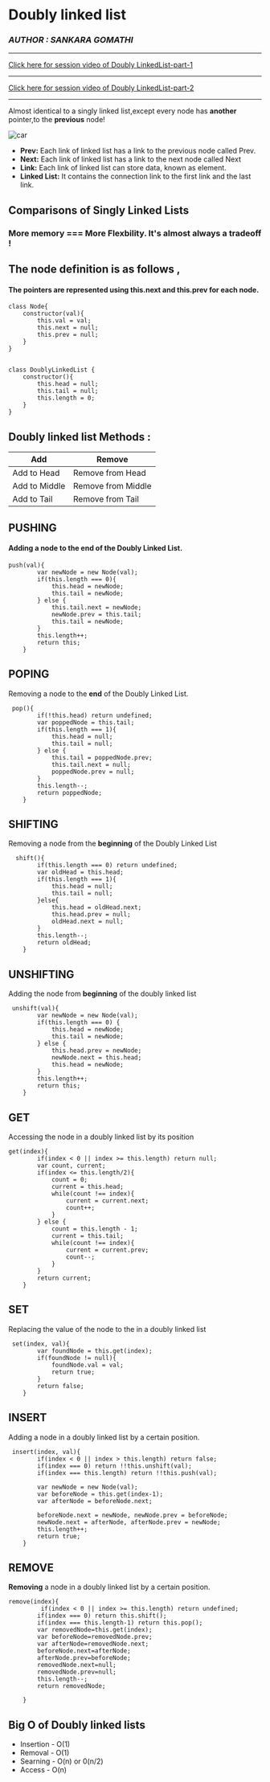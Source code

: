 # Doubly linked list

### _AUTHOR : SANKARA GOMATHI_

---

[Click here for session video of Doubly LinkedList-part-1](https://drive.google.com/file/d/1i7-z1J81Jc4PPm9L-XYfu0MPuikS9Spz/view?usp=share_link)

---

[Click here for session video of Doubly LinkedList-part-2](https://drive.google.com/file/d/1eK3CEq5qVTDCbW6rjUx1MCYVayvalHFQ/view?usp=share_link)

---

Almost identical to a singly linked list,except every node has **another** pointer,to the **previous** node!

![car](doublylL_L.png)

- **Prev:** Each link of linked list has a link to the previous node called Prev.
- **Next:** Each link of linked list has a link to the next node called Next
- **Link:** Each link of linked list can store data, known as element.
- **Linked List:** It contains the connection link to the first link and the last link.

## Comparisons of Singly Linked Lists

### More memory === More Flexbility. It's **almost** always a tradeoff !

## The node definition is as follows ,

#### The pointers are represented using **this.next** and **this.prev** for each node.

```class
class Node{
    constructor(val){
        this.val = val;
        this.next = null;
        this.prev = null;
    }
}


class DoublyLinkedList {
    constructor(){
        this.head = null;
        this.tail = null;
        this.length = 0;
    }
}
```

## Doubly linked list Methods :

| Add           | Remove             |
| ------------- | ------------------ |
| Add to Head   | Remove from Head   |
| Add to Middle | Remove from Middle |
| Add to Tail   | Remove from Tail   |

## PUSHING

#### Adding a node to the **end** of the Doubly Linked List.

```class
push(val){
        var newNode = new Node(val);
        if(this.length === 0){
            this.head = newNode;
            this.tail = newNode;
        } else {
            this.tail.next = newNode;
            newNode.prev = this.tail;
            this.tail = newNode;
        }
        this.length++;
        return this;
    }
```

## POPING

Removing a node to the **end** of the Doubly Linked List.

```class
 pop(){
        if(!this.head) return undefined;
        var poppedNode = this.tail;
        if(this.length === 1){
            this.head = null;
            this.tail = null;
        } else {
            this.tail = poppedNode.prev;
            this.tail.next = null;
            poppedNode.prev = null;
        }
        this.length--;
        return poppedNode;
    }
```

## SHIFTING

Removing a node from the **beginning** of the Doubly Linked List

```class
  shift(){
        if(this.length === 0) return undefined;
        var oldHead = this.head;
        if(this.length === 1){
            this.head = null;
            this.tail = null;
        }else{
            this.head = oldHead.next;
            this.head.prev = null;
            oldHead.next = null;
        }
        this.length--;
        return oldHead;
    }
```

## UNSHIFTING

Adding the node from **beginning** of the doubly linked list

```class
 unshift(val){
        var newNode = new Node(val);
        if(this.length === 0) {
            this.head = newNode;
            this.tail = newNode;
        } else {
            this.head.prev = newNode;
            newNode.next = this.head;
            this.head = newNode;
        }
        this.length++;
        return this;
    }
```

## GET

Accessing the node in a doubly linked list by its position

```class
get(index){
        if(index < 0 || index >= this.length) return null;
        var count, current;
        if(index <= this.length/2){
            count = 0;
            current = this.head;
            while(count !== index){
                current = current.next;
                count++;
            }
        } else {
            count = this.length - 1;
            current = this.tail;
            while(count !== index){
                current = current.prev;
                count--;
            }
        }
        return current;
    }
```

## SET

Replacing the value of the node to the in a doubly linked list

```class
 set(index, val){
        var foundNode = this.get(index);
        if(foundNode != null){
            foundNode.val = val;
            return true;
        }
        return false;
    }
```

## INSERT

Adding a node in a doubly linked list by a certain position.

```class
 insert(index, val){
        if(index < 0 || index > this.length) return false;
        if(index === 0) return !!this.unshift(val);
        if(index === this.length) return !!this.push(val);

        var newNode = new Node(val);
        var beforeNode = this.get(index-1);
        var afterNode = beforeNode.next;

        beforeNode.next = newNode, newNode.prev = beforeNode;
        newNode.next = afterNode, afterNode.prev = newNode;
        this.length++;
        return true;
    }
```

## REMOVE

**Removing** a node in a doubly linked list by a certain position.

```class
remove(index){
         if(index < 0 || index >= this.length) return undefined;
        if(index === 0) return this.shift();
        if(index === this.length-1) return this.pop();
        var removedNode=this.get(index);
        var beforeNode=removedNode.prev;
        var afterNode=removedNode.next;
        beforeNode.next=afterNode;
        afterNode.prev=beforeNode;
        removedNode.next=null;
        removedNode.prev=null;
        this.length--;
        return removedNode;

    }
```

## Big O of Doubly linked lists

- Insertion - O(1)
- Removal - O(1)
- Searning - O(n) or 0(n/2)
- Access - O(n)
